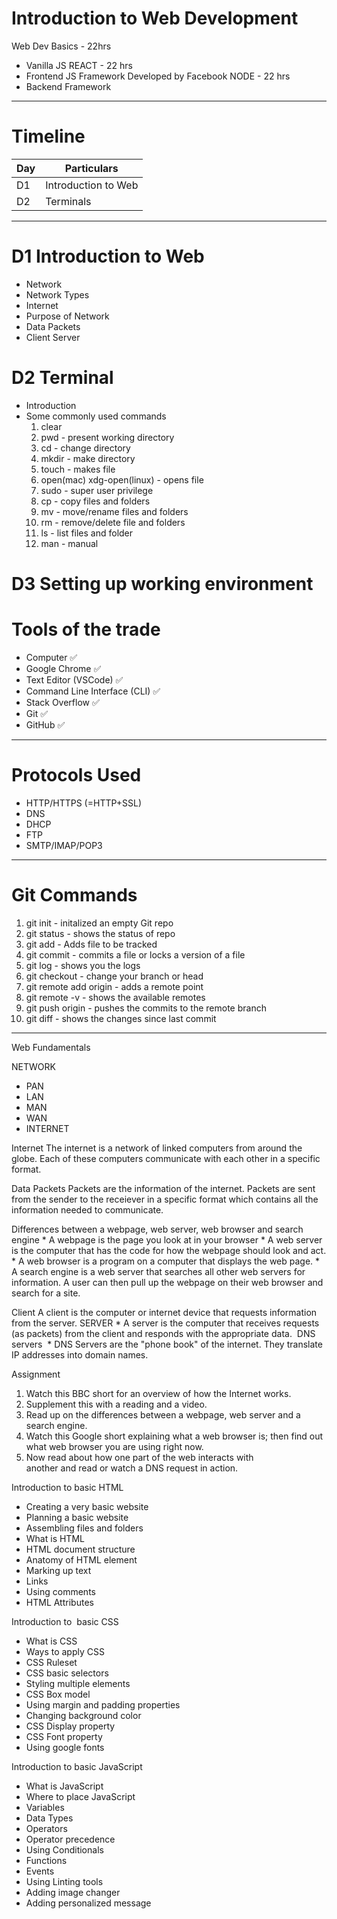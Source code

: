 # Introduction to Web Development

Web Dev Basics - 22hrs
- Vanilla JS
REACT - 22 hrs
- Frontend JS Framework Developed by Facebook
NODE - 22 hrs
- Backend Framework

---
# Timeline
| Day | Particulars |
| --- | --- |
| D1 | Introduction to Web |
| D2 | Terminals |

---
# D1 Introduction to Web
- Network
- Network Types
- Internet
- Purpose of Network
- Data Packets
- Client Server

# D2 Terminal
- Introduction
- Some commonly used commands
    1. clear
    1. pwd - present working directory
    1. cd - change  directory
    1. mkdir - make directory
    1. touch - makes file
    1. open(mac) xdg-open(linux) - opens file 
    1. sudo - super user privilege
    1. cp - copy files and folders
    1. mv - move/rename files and folders
    1. rm - remove/delete file and folders
    1. ls - list files and folder
    1. man - manual

# D3 Setting up working environment

# Tools of the trade
* Computer ✅
* Google Chrome ✅
* Text Editor (VSCode) ✅ 
* Command Line Interface (CLI) ✅
* Stack Overflow ✅
* Git ✅
* GitHub ✅

---
# Protocols Used
- HTTP/HTTPS (=HTTP+SSL)
- DNS
- DHCP
- FTP
- SMTP/IMAP/POP3

---
# Git Commands

1. git init - initalized an empty Git repo
1. git status - shows the status of repo
1. git add - Adds file to be tracked
1. git commit - commits a file or locks a version of a file
1. git log - shows you the logs
1. git checkout - change your branch or head
1. git remote add origin <remote-path> - adds a remote point
1. git remote -v - shows the available remotes
1. git push origin <branch-name> - pushes the commits to the remote branch
1. git diff - shows the changes since last commit

---


Web Fundamentals

NETWORK
- PAN
- LAN
- MAN
- WAN
- INTERNET

Internet
The internet is a network of linked computers from around the globe. Each of these computers communicate with each other in a specific format.

Data Packets
Packets are the information of the internet. Packets are sent from the sender to the receiever in a specific format which contains all the information needed to communicate.

Differences between a webpage, web server, web browser and search engine
    * A webpage is the page you look at in your browser
    * A web server is the computer that has the code for how the webpage should look and act.
    * A web browser is a program on a computer that displays the web page.
    * A search engine is a web server that searches all other web servers for information. A user can then pull up the webpage on their web browser and search for a site.

Client
A client is the computer or internet device that requests information from the server.
SERVER
    * A server is the computer that receives requests (as packets) from the client and responds with the appropriate data.
 DNS servers 
    * DNS Servers are the "phone book" of the internet. They translate IP addresses into domain names.

Assignment
1. Watch this BBC short for an overview of how the Internet works.
2. Supplement this with a reading and a video.
3. Read up on the differences between a webpage, web server and a search engine.
4. Watch this Google short explaining what a web browser is; then find out what web browser you are using right now.
5. Now read about how one part of the web interacts with another and read or watch a DNS request in action.



Introduction to basic HTML
* Creating a very basic website
* Planning a basic website
* Assembling files and folders
* What is HTML
* HTML document structure
* Anatomy of HTML element
* Marking up text
* Links
* Using comments
* HTML Attributes

Introduction to  basic CSS
* What is CSS
* Ways to apply CSS
* CSS Ruleset
* CSS basic selectors
* Styling multiple elements
* CSS Box model
* Using margin and padding properties
* Changing background color
* CSS Display property
* CSS Font property
* Using google fonts

Introduction to basic JavaScript
* What is JavaScript
* Where to place JavaScript
* Variables
* Data Types
* Operators
* Operator precedence
* Using Conditionals
* Functions
* Events
* Using Linting tools
* Adding image changer
* Adding personalized message

